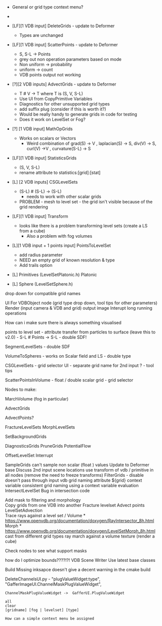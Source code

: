 
* General or grid type context menu?
- 

* [LF][1 VDB input] DeleteGrids - update to Deformer 
    * Types are unchanged
* [LF][1 VDB input] ScatterPoints - update to Deformer
    * S, S-L -> Points
    * grey out non operation parameters based on mode
    * Non uniform -> probability
    * uniform -> count
    * VDB points output not working
* [?][2 VDB inputs] AdvectGrids - update to Deformer
    * T # V -> T where T is (S, V, S-L) 
    * Use UI from CopyPrimitive Variables
    * Diagnostics for other unsupported grid types
    * add suffix plug (consider if this is worth it?)
    * Would be really handy to generate grids in code for testing
    * Does it work on LevelSet or Fog?       
* [?] [1 VDB input] MathOpGrids
    * Works on scalars or Vectors 
        * Weird combination of grad(S) -> V , laplacian(S) -> S, div(V) -> S, curl(V) ->V , curvature(S-L) -> S
* [LF][1 VDB input] StatisticsGrids
    * (S, V, S-L) 
    * rename attribute to statistics:[grid]:[stat]
* [L] [2 VDB inputs] CSGLevelSets
    * (S-L) # (S-L) -> (S-L)
        * needs to work with other scalar grids
    * PROBLEM - mesh to level set - the grid isn't visible because of the grid rendering
* [LF][1 VDB input] Transform  
    * looks like there is a problem transforming level sets (create a LS from a cube)
        * Also a problem with fog volumes
* [L][1 VDB input + 1 points input] PointsToLevelSet
    * add radius parameter
    * NEED an empty grid of known resolution & type
    * Add trails option                    

* [L] Primitives (LevelSetPlatonic.h)
    Platonic
* [L] Sphere (LevelSetSphere.h)
      

drop down for compatible grid names

UI For VDBObject node (grid type drop down, tool tips for other parameters)
Render (input camera & VDB and grid) output image
Interupt long running operations

How can i make sure there is always something visualised

points to level set 
    - attribute transfer from particles to surface (leave this to v2.0)
    - S-L # Points -> S-L
    - double SDF!

SegmentLevelSets
    - double SDF
    
VolumeToSpheres
    - works on Scalar field and LS
    - double type

CSGLevelSets
    - grid selector UI
    - separate grid name for 2nd input ?
    - tool tips
    
ScatterPointsInVolume 
    - float / double scalar grid
    - grid selector
    
    
Nodes to make:

   MarchVolume (fog in particular)
   
   AdvectGrids
   
   AdvectPoints?

   FractureLevelSets
   MorphLevelSets
   
   SetBackgroundGrids
   
   DiagnosticsGrids
   PruneGrids
   PotentialFlow
     
   OffsetLevelSet 
        Interrupt 
  

SampleGrids can't sample non scalar (float ) values
Update to Deformer base
Discuss 2nd input scene locations 
use transform of vdb / primitive in all nodes (remove the need to freeze transforms)
FilterGrids - disable doesn't pass through input vdb
grid naming attribute ${grid} context variable 
consistent grid naming using a context variable evaluation
IntersectLevelSet
    Bug in intersection code


Add mask to filtering and morphology            
Copy grids from one VDB into another
Fracture levelset
Advect points
LevelSetAdvection                              
Trace rays against a level set / Volume
    * https://www.openvdb.org/documentation/doxygen/RayIntersector_8h.html                                                                                                                                                                                                                                                                                                                                                                                      
Morph
    * https://www.openvdb.org/documentation/doxygen/LevelSetMorph_8h.html
cast from different grid types
ray march against a volume texture (render a cube)

Check nodes to see what support masks

how do I optimize bounds????!?!
VDB Scene Writer
Use latest base classes 

Build 
    Missing inksapce doesn't give a decent warning in the cmake build 
    
    
DeleteChannelsUI.py
    - "plugValueWidget:type", "GafferImageUI.ChannelMaskPlugValueWidget",
    
    ChannelMaskPlugValueWidget ->  GafferUI.PlugValueWidget
    
    all
    clear
    [gridname] [fog | levelset] [type]  
    
    How can a simple context menu be assigned 